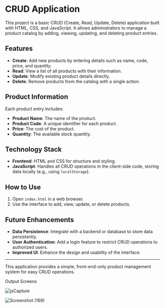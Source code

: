 
#  CRUD Application

This project is a basic CRUD (Create, Read, Update, Delete) application built with HTML, CSS, and JavaScript. It allows administrators to manage a product catalog by adding, viewing, updating, and deleting product entries.

## Features

- **Create**: Add new products by entering details such as name, code, price, and quantity.
- **Read**: View a list of all products with their information.
- **Update**: Modify existing product details directly.
- **Delete**: Remove products from the catalog with a single action.

## Product Information

Each product entry includes:
- **Product Name**: The name of the product.
- **Product Code**: A unique identifier for each product.
- **Price**: The cost of the product.
- **Quantity**: The available stock quantity.

## Technology Stack

- **Frontend**: HTML and CSS for structure and styling.
- **JavaScript**: Handles all CRUD operations in the client-side code, storing data locally (e.g., using `localStorage`).

## How to Use

1. Open `index.html` in a web browser.
2. Use the interface to add, view, update, or delete products.

## Future Enhancements

- **Data Persistence**: Integrate with a backend or database to store data persistently.
- **User Authentication**: Add a login feature to restrict CRUD operations to authorized users.
- **Improved UI**: Enhance the design and usability of the interface.

---

This application provides a simple, front-end-only product management system for easy CRUD operations.


Output Screens

![jsCapture](https://user-images.githubusercontent.com/66914300/131905548-df5878da-4dc5-4f24-bf49-89d3399170a1.JPG)


![Screenshot (169)](https://user-images.githubusercontent.com/66914300/131905557-ec99cc31-20df-4704-b36f-3e44e9842a3b.png)
